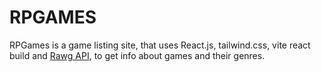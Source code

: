 # RPGAMES

RPGames is a game listing site, that uses React.js, tailwind.css, vite react build and [Rawg API](https://rawg.io/), to get info about games and their genres.
